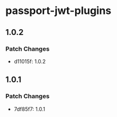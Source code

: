 # passport-jwt-plugins

## 1.0.2

### Patch Changes

- d11015f: 1.0.2

## 1.0.1

### Patch Changes

- 7df85f7: 1.0.1

